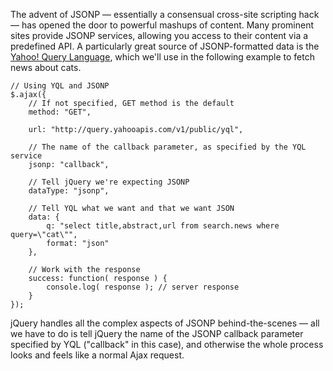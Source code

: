 <script>{
	"title": "Working with JSONP",
	"level": "beginner",
	"source": "http://jqfundamentals.com/legacy",
	"attribution": [ "jQuery Fundamentals" ]
}</script>

The advent of JSONP — essentially a consensual cross-site scripting hack — has opened the door to powerful mashups of content. Many prominent sites provide JSONP services, allowing you access to their content via a predefined API. A particularly great source of JSONP-formatted data is the [Yahoo! Query Language](http://developer.yahoo.com/yql/console/), which we'll use in the following example to fetch news about cats.

```
// Using YQL and JSONP
$.ajax({
	// If not specified, GET method is the default
	method: "GET", 
	
	url: "http://query.yahooapis.com/v1/public/yql",

	// The name of the callback parameter, as specified by the YQL service
	jsonp: "callback",

	// Tell jQuery we're expecting JSONP
	dataType: "jsonp",

	// Tell YQL what we want and that we want JSON
	data: {
		q: "select title,abstract,url from search.news where query=\"cat\"",
		format: "json"
	},

	// Work with the response
	success: function( response ) {
		console.log( response ); // server response
	}
});
```

jQuery handles all the complex aspects of JSONP behind-the-scenes — all we have to do is tell jQuery the name of the JSONP callback parameter specified by YQL ("callback" in this case), and otherwise the whole process looks and feels like a normal Ajax request.
